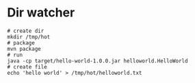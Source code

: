 # Dir watcher 

    # create dir
    mkdir /tmp/hot
    # package
    mvn package
    # run
    java -cp target/hello-world-1.0.0.jar helloworld.HelloWorld
    # create file
    echo 'hello world' > /tmp/hot/helloworld.txt



